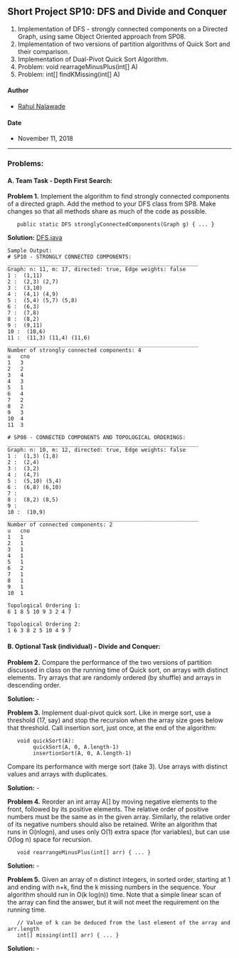 ## Short Project SP10: DFS and Divide and Conquer
1. Implementation of DFS - strongly connected components on a Directed Graph, 
   using same Object Oriented approach from SP08. 
2. Implementation of two versions of partition algorithms of Quick Sort and 
   their comparison. 
3. Implementation of Dual-Pivot Quick Sort Algorithm.
4. Problem: void rearrageMinusPlus(int[] A)
5. Problem: int[] findKMissing(int[] A)

#### Author
* [Rahul Nalawade](https://github.com/rahul1947)

#### Date
* November 11, 2018

_______________________________________________________________________________
### Problems:

#### A. Team Task - Depth First Search: 

**Problem 1.** 
   Implement the algorithm to find strongly connected components of a directed graph.
   Add the method to your DFS class from SP8.  Make changes so that all methods share
   as much of the code as possible.
```
   public static DFS stronglyConnectedComponents(Graph g) { ... }
```

**Solution:** [DFS.java](https://github.com/rahul1947/SP10-DFS-and-Divide-and-Conquer/blob/master/DFS.java)
```
Sample Output: 
# SP10 - STRONGLY CONNECTED COMPONENTS: 
____________________________________________________________
Graph: n: 11, m: 17, directed: true, Edge weights: false
1 :  (1,11)
2 :  (2,3) (2,7)
3 :  (3,10)
4 :  (4,1) (4,9)
5 :  (5,4) (5,7) (5,8)
6 :  (6,3)
7 :  (7,8)
8 :  (8,2)
9 :  (9,11)
10 :  (10,6)
11 :  (11,3) (11,4) (11,6)
____________________________________________________________
Number of strongly connected components: 4
u	cno
1	3
2	2
3	4
4	3
5	1
6	4
7	2
8	2
9	3
10	4
11	3

# SP08 - CONNECTED COMPONENTS AND TOPOLOGICAL ORDERINGS: 
____________________________________________________________
Graph: n: 10, m: 12, directed: true, Edge weights: false
1 :  (1,3) (1,8)
2 :  (2,4)
3 :  (3,2)
4 :  (4,7)
5 :  (5,10) (5,4)
6 :  (6,8) (6,10)
7 : 
8 :  (8,2) (8,5)
9 : 
10 :  (10,9)
____________________________________________________________
Number of connected components: 2
u	cno
1	1
2	1
3	1
4	1
5	1
6	2
7	1
8	1
9	1
10	1

Topological Ordering 1: 
6 1 8 5 10 9 3 2 4 7 

Topological Ordering 2: 
1 6 3 8 2 5 10 4 9 7 
```

#### B. Optional Task (individual) - Divide and Conquer: 

**Problem 2.**
   Compare the performance of the two versions of partition discussed in class
   on the running time of Quick sort, on arrays with distinct elements.
   Try arrays that are randomly ordered (by shuffle) and arrays in
   descending order.

**Solution:** -


**Problem 3.**
   Implement dual-pivot quick sort.  Like in merge sort, use a threshold 
   (17, say) and stop the recursion when the array size goes below that 
   threshold. Call insertion sort, just once, at the end of the algorithm:
```
   void quickSort(A):
        quickSort(A, 0, A.length-1)
        insertionSort(A, 0, A.length-1)
```
   Compare its performance with merge sort (take 3).  Use arrays with distinct 
   values and arrays with duplicates.

**Solution:** -


**Problem 4.**
   Reorder an int array A[] by moving negative elements to the front, followed 
   by its positive elements.  The relative order of positive numbers must be 
   the same as in the given array.  Similarly, the relative order of its 
   negative numbers should also be retained.  Write an algorithm that runs in 
   O(nlogn), and uses only O(1) extra space (for variables), but can use 
   O(log n) space for recursion.
```
   void rearrangeMinusPlus(int[] arr) { ... }
```

**Solution:** -


**Problem 5.**
   Given an array of n distinct integers, in sorted order, starting
   at 1 and ending with n+k, find the k missing numbers in the sequence. 
   Your algorithm should run in O(k log(n)) time.  Note that a simple
   linear scan of the array can find the answer, but it will not meet
   the requirement on the running time.
```
   // Value of k can be deduced from the last element of the array and arr.length
   int[] missing(int[] arr) { ... }
``` 

**Solution:** -
